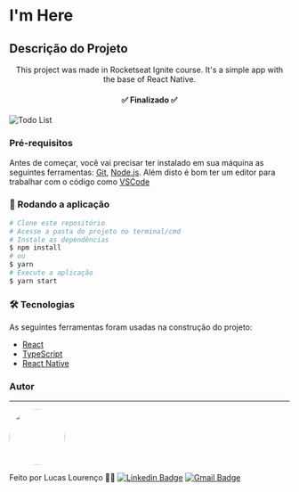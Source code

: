 # I'm Here
## Descrição do Projeto
<p align="center">This project was made in Rocketseat Ignite course. It's a simple app with the base of React Native.</p>

<h4 align="center"> 
	✅ Finalizado ✅
</h4>

<img src="./public/capa.png" alt="Todo List" />

### Pré-requisitos
Antes de começar, você vai precisar ter instalado em sua máquina as seguintes ferramentas:
[Git](https://git-scm.com), [Node.js](https://nodejs.org/en/). 
Além disto é bom ter um editor para trabalhar com o código como [VSCode](https://code.visualstudio.com/)

### 🎲 Rodando a aplicação
```bash
# Clone este repositório
# Acesse a pasta do projeto no terminal/cmd
# Instale as dependências
$ npm install
# ou
$ yarn
# Execute a aplicação
$ yarn start
```

### 🛠 Tecnologias
As seguintes ferramentas foram usadas na construção do projeto:

- [React](https://pt-br.reactjs.org/)
- [TypeScript](https://www.typescriptlang.org/)
- [React Native](https://reactnative.dev/docs/getting-started)

### Autor
---
<img style="border-radius: 50%;" src="https://github.com/lucas-lourencoo.png" width="100px;" alt=""/>

Feito por Lucas Lourenço 👋🏽
[![Linkedin Badge](https://img.shields.io/badge/-Lucas-blue?style=flat-square&logo=Linkedin&logoColor=white&link=https://www.linkedin.com/in/lucaslourenco2802)](https://www.linkedin.com/in/lucaslourenco2802) 
[![Gmail Badge](https://img.shields.io/badge/-lucascelestiano@gmail.com-c14438?style=flat-square&logo=Gmail&logoColor=white&link=mailto:lucascelestiano@gmail.com)](mailto:lucascelestiano@gmail.com)
